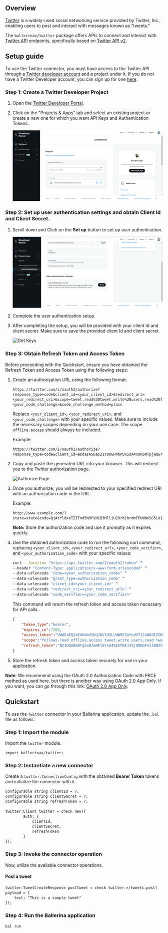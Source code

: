 ## Overview

[Twitter](https://about.twitter.com/) is a widely-used social networking service provided by Twitter, Inc., enabling users to post and interact with messages known as "tweets."

The `ballerinax/twitter` package offers APIs to connect and interact with [Twitter API](https://developer.twitter.com/en/docs/twitter-api) endpoints, specifically based on [Twitter API v2](https://developer.x.com/en/docs/twitter-api/migrate/whats-new).

## Setup guide

To use the Twitter connector, you must have access to the Twitter API through a [Twitter developer account](https://developer.twitter.com/en) and a project under it. If you do not have a Twitter Developer account, you can sign up for one [here](https://developer.twitter.com/en/apply-for-access).

### Step 1: Create a Twitter Developer Project

1. Open the [Twitter Developer Portal](https://developer.twitter.com/en/portal/dashboard).

2. Click on the "Projects & Apps" tab and select an existing project or create a new one for which you want API Keys and Authentication Tokens.

    ![Twitter Developer Portal](https://github.com/ballerina-platform/module-ballerinax-twitter/blob/main/docs/setup/resources/twitter-developer-portal.png)

### Step 2: Set up user authentication settings and obtain Client Id and Client Secret.

1. Scroll down and Click on the **Set up** button to set up user authentication.

    ![Set up](https://github.com/ballerina-platform/module-ballerinax-twitter/blob/main/docs/setup/resources/set-up.png)

2. Complete the user authentication setup.

3. After completing the setup, you will be provided with your client Id and client secret. Make sure to save the provided client Id and client secret.

    ![Get Keys](https://github.com/ballerina-platform/module-ballerinax-twitter/blob/main/docs/setup/resources/get-keys.png)

### Step 3: Obtain Refresh Token and Access Token

Before proceeding with the Quickstart, ensure you have obtained the Refresh Token and Access Token using the following steps:

1. Create an authorization URL using the following format:

    ```
    https://twitter.com/i/oauth2/authorize?response_type=code&client_id=<your_client_id>&redirect_uri=<your_redirect_uri>&scope=tweet.read%20tweet.write%20users.read%20follows.read%20offline.access&state=state&code_challenge=<your_code_challenge>&code_challenge_method=plain
    ```

    Replace `<your_client_id>`, `<your_redirect_uri>`, and `<your_code_challenge>` with your specific values. Make sure to include the necessary scopes depending on your use case. The scope `offline.access` should always be included.

    Example:

    ```
    https://twitter.com/i/oauth2/authorize?response_type=code&client_id=asdasASDas21Y0OGR4bnUxSzA4c0k6MTpjaQ&redirect_uri=http://example&scope=tweet.read%20tweet.write%20users.read%20follows.read%20offline.access&state=state&code_challenge=D601XXCSK57UineGq62gUnsoasdas1GfKUY8QWhOF9hiN_k&code_challenge_method=plain
    ```

2. Copy and paste the generated URL into your browser. This will redirect you to the Twitter authorization page.

    ![Authorize Page](https://github.com/ballerina-platform/module-ballerinax-twitter/blob/main/docs/setup/resources/authorize.png)

3. Once you authorize, you will be redirected to your specified redirect URI with an authorization code in the URL.

    Example:

    ```
    http://www.example.com/?state=state&code=QjAtYldxeTZITnd5N0FVN1B3MlliU29rb1hrdmFPUWNXSG5LX1hCRExaeFE3OjE3MTkzODMzNjkxNjQ6MTowOmFjOjE
    ```

    **Note:** Store the authorization code and use it promptly as it expires quickly.

4. Use the obtained authorization code to run the following curl command, replacing `<your_client_id>`, `<your_redirect_url>`, `<your_code_verifier>`, and `<your_authorization_code>` with your specific values:

    ```bash
    curl --location "https://api.twitter.com/2/oauth2/token" ^
    --header "Content-Type: application/x-www-form-urlencoded" ^
    --data-urlencode "code=<your_authorization_code>" ^
    --data-urlencode "grant_type=authorization_code" ^
    --data-urlencode "client_id=<your_client_id>" ^
    --data-urlencode "redirect_uri=<your_redirect_url>" ^
    --data-urlencode "code_verifier=<your_code_verifier>"
    ```

    This command will return the refresh token and access token necessary for API calls.

    ```json
    {
        "token_type":"bearer",
        "expires_in":7200,
        "access_token":"VWdEaEQ2eEdGdmVSbUJQV1U5LUdWREZuYndVT1JaNDdIZGMzblNjRGtvb3dGOjE3MTkzNzYwOTQ1MDQ6MTowOmF0OjE",
        "scope":"follows.read offline.access tweet.write users.read tweet.read",
        "refresh_token":"N21DQUNmRTg5eDJmNFlEYnd4SEhFNFJJSjQ0NGFnSlBNZVJsMG4wX1FpeF9XOjE3MTkzNzYwOTQ1MDQ6MToxOnJ0OjE"
    }
    ```

5. Store the refresh token and access token securely for use in your application.

**Note**: We recommend using the OAuth 2.0 Authorization Code with PKCE method as used here, but there is another way using OAuth 2.0 App Only. If you want, you can go through this link: [OAuth 2.0 App Only](https://developer.x.com/en/docs/authentication/oauth-2-0/application-only).


## Quickstart

To use the `Twitter` connector in your Ballerina application, update the `.bal` file as follows:

### Step 1: Import the module

Import the `twitter` module.

```ballerina
import ballerinax/twitter;
```

### Step 2: Instantiate a new connector

Create a `twitter:ConnectionConfig` with the obtained **Bearer Token** tokens and initialize the connector with it.

```ballerina
configurable string clientId = ?;
configurable string clientSecret = ?;
configurable string refreshToken = ?;

twitter:Client twitter = check new({
        auth: {
            clientId,
            clientSecret,
            refreshToken
        }
});
```

### Step 3: Invoke the connector operation

Now, utilize the available connector operations.

#### Post a tweet

```ballerina
twitter:TweetCreateResponse postTweet = check twitter->/tweets.post( payload = {
    text: "This is a sample tweet"
});
```

### Step 4: Run the Ballerina application

```bash
bal run
```